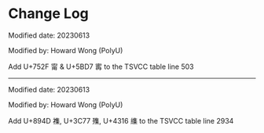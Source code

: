 # Change Log

Modified date: 20230613

Modified by: Howard Wong (PolyU)

Add U+752F 甯 & U+5BD7 寗 to the TSVCC table line 503

------------------------------------------------------------------
Modified date: 20230613

Modified by: Howard Wong (PolyU)

Add U+894D 襍, U+3C77 㱷, U+4316 䌖 to the TSVCC table line 2934
